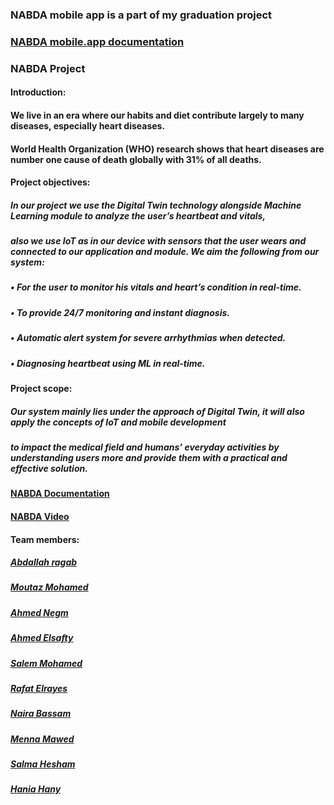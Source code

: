 ### NABDA mobile app is a part of my graduation project 
### [NABDA mobile.app documentation](https://drive.google.com/file/d/1CSQNdBhilDsvxB9wf9qUZ6KAiOGexiAs/view?usp=sharing)

### NABDA Project
#### Introduction:
#### We live in an era where our habits and diet contribute largely to many diseases, especially heart diseases.
#### World Health Organization (WHO) research shows that heart diseases are number one cause of death globally with 31% of all deaths.

#### Project objectives:
##### In our project we use the Digital Twin technology alongside Machine Learning module to analyze the user’s heartbeat and vitals,
##### also we use IoT as in our device with sensors that the user wears and connected to our application and module. We aim the following from our system:
##### • For the user to monitor his vitals and heart’s condition in real-time.
##### • To provide 24/7 monitoring and instant diagnosis.
##### • Automatic alert system for severe arrhythmias when detected.
##### • Diagnosing heartbeat using ML in real-time.

#### Project scope:
##### Our system mainly lies under the approach of Digital Twin, it will also apply the concepts of IoT and mobile development
##### to impact the medical field and humans’ everyday activities by understanding users more and provide them with a practical and effective solution.

#### [NABDA Documentation](https://drive.google.com/file/d/1g9RdVnAbJWu8_b7YihdoFW_RCioFAcvc/view?usp=sharing)
#### [NABDA Video](https://youtu.be/VR42laXcNaE)

#### Team members: 
##### [Abdallah ragab]()
##### [Moutaz Mohamed](https://github.com/Moutaz-Mohamed)
##### [Ahmed Negm](https://github.com/a7mdngm98)
##### [Ahmed Elsafty](https://github.com/ahmed0elsafty)
##### [Salem Mohamed](https://github.com/salemmohamad)
##### [Rafat Elrayes]()
##### [Naira Bassam](https://github.com/nairaAbdallah)
##### [Menna Mawed](https://github.com/mennamawed)
##### [Salma Hesham](https://github.com/SalmaHeshaam)
##### [Hania Hany]()
